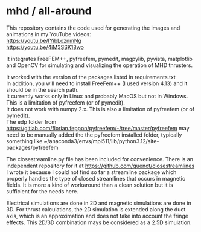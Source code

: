# mhd / all-around
This repository contains the code used for generating the images and animations in my YouTube videos: <br>
https://youtu.be/IYibLoznmNg <br>
https://youtu.be/4iM3SSK18wo

It integrates FreeFEM++, pyfreefem, pymedit, magpylib, pyvista, matplotlib and OpenCV for simulating and visualizing the operation of MHD thrusters.

It worked with the version of the packages listed in requirements.txt <br>
In addition, you will need to install FreeFem++ (I used version 4.13) and it should be in the search path. <br>
It currently works only in Linux and probably MacOS but not in Windows. This is a limitation of pyfreefem (or of pymedit). <br>
It does not work with numpy 2.x. This is also a limitation of pyfreefem (or of pymedit). <br>
The edp folder from https://gitlab.com/florian.feppon/pyfreefem/-/tree/master/pyfreefem may need to be manually added the the pyfreefem installed folder, typically something like ~/anaconda3/envs/mpl511/lib/python3.12/site-packages/pyfreefem

The closestreamline.py file has been included for convenience. There is an independent repository for it at https://github.com/quenot/closestreamlines <br>
I wrote it because I could not find so far a streamline package which properly handles the type of closed streamlines that occurs in magnetic fields. It is more a kind of workaround than a clean solution but it is sufficient for the needs here.

Electrical simulations are done in 2D and magnetic simulations are done in 3D. For thrust calculations, the 2D simulation is extended along the duct axis, which is an approximation and does not take into account the fringe effects. This 2D/3D combination mays be considered as a 2.5D simulation.
